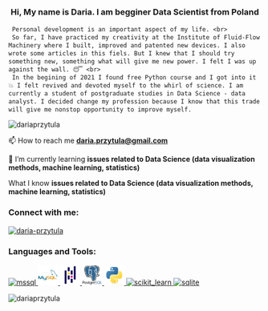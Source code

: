 <h3 align="center">Hi, My name is Daria. I am begginer Data Scientist from Poland</h3>

     Personal development is an important aspect of my life. <br>
     So far, I have practiced my creativity at the Institute of Fluid-Flow Machinery where I built, improved and patented new devices. I also wrote some articles in this fiels. But I knew that I should try something new, something what will give me new power. I felt I was up against the wall. 😴 <br>
     In the begining of 2021 I found free Python course and I got into it 💥 I felt revived and devoted myself to the whirl of science. I am currently a student of postgraduate studies in Data Science - data analyst. I decided change my profession because I know that this trade will give me nonstop opportunity to improve myself. 
    
<p align="left"> <img src="https://komarev.com/ghpvc/?username=dariaprzytula&label=Profile%20views&color=0e75b6&style=flat" alt="dariaprzytula" /> </p>

📫 How to reach me **daria.przytula@gmail.com**

🌱 I’m currently learning **issues related to Data Science (data visualization methods, machine learning, statistics)**

 What I know **issues related to Data Science (data visualization methods, machine learning, statistics)**

<h3 align="left">Connect with me:</h3>
<p align="left">
<a href="https://linkedin.com/in/daria-przytula" target="blank"><img align="center" src="https://raw.githubusercontent.com/rahuldkjain/github-profile-readme-generator/master/src/images/icons/Social/linked-in-alt.svg" alt="daria-przytula" height="30" width="40" /></a>
</p>

<h3 align="left">Languages and Tools:</h3>
<p align="left"> <a href="https://www.microsoft.com/en-us/sql-server" target="_blank" rel="noreferrer"> <img src="https://www.svgrepo.com/show/303229/microsoft-sql-server-logo.svg" alt="mssql" width="40" height="40"/> </a> <a href="https://www.mysql.com/" target="_blank" rel="noreferrer"> <img src="https://raw.githubusercontent.com/devicons/devicon/master/icons/mysql/mysql-original-wordmark.svg" alt="mysql" width="40" height="40"/> </a> <a href="https://pandas.pydata.org/" target="_blank" rel="noreferrer"> <img src="https://raw.githubusercontent.com/devicons/devicon/2ae2a900d2f041da66e950e4d48052658d850630/icons/pandas/pandas-original.svg" alt="pandas" width="40" height="40"/> </a> <a href="https://www.postgresql.org" target="_blank" rel="noreferrer"> <img src="https://raw.githubusercontent.com/devicons/devicon/master/icons/postgresql/postgresql-original-wordmark.svg" alt="postgresql" width="40" height="40"/> </a> <a href="https://www.python.org" target="_blank" rel="noreferrer"> <img src="https://raw.githubusercontent.com/devicons/devicon/master/icons/python/python-original.svg" alt="python" width="40" height="40"/> </a> <a href="https://scikit-learn.org/" target="_blank" rel="noreferrer"> <img src="https://upload.wikimedia.org/wikipedia/commons/0/05/Scikit_learn_logo_small.svg" alt="scikit_learn" width="40" height="40"/> </a> <a href="https://www.sqlite.org/" target="_blank" rel="noreferrer"> <img src="https://www.vectorlogo.zone/logos/sqlite/sqlite-icon.svg" alt="sqlite" width="40" height="40"/> </a> </p>

<p><img align="center" src="https://github-readme-stats.vercel.app/api/top-langs?username=dariaprzytula&show_icons=true&locale=en&layout=compact" alt="dariaprzytula" /></p>
